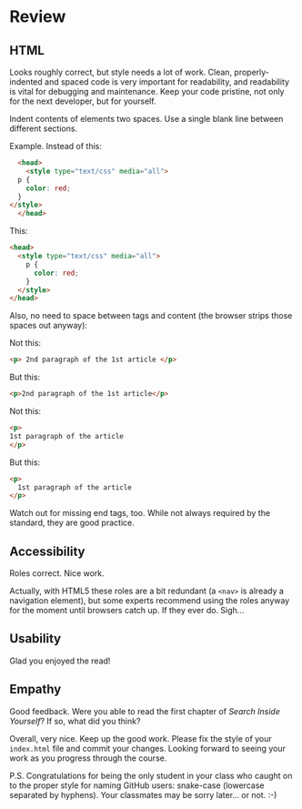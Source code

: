 # Review

## HTML

Looks roughly correct, but style needs a lot of work. Clean, properly-indented and spaced code is very important for readability, and readability is vital for debugging and maintenance. Keep your code pristine, not only for the next developer, but for yourself.

Indent contents of elements two spaces. Use a single blank line between different sections.

Example. Instead of this:

```html
  <head>
    <style type="text/css" media="all">
  p {
    color: red;
  }
</style>
  </head>
```

This:

```html
<head>
  <style type="text/css" media="all">
    p {
      color: red;
    }
  </style>
</head>
```

Also, no need to space between tags and content (the browser strips those spaces out anyway):

Not this:

```html
<p> 2nd paragraph of the 1st article </p>
```

But this:

```html
<p>2nd paragraph of the 1st article</p>
```

Not this:

```html
<p>
1st paragraph of the article
</p>
```

But this:

```html
<p>
  1st paragraph of the article
</p>
```

Watch out for missing end tags, too. While not always required by the standard, they are good practice.

## Accessibility

Roles correct. Nice work.

Actually, with HTML5 these roles are a bit redundant (a `<nav>` is already a navigation element), but some experts recommend using the roles anyway for the moment until browsers catch up. If they ever do. Sigh...

## Usability

Glad you enjoyed the read!

## Empathy

Good feedback. Were you able to read the first chapter of *Search Inside Yourself*? If so, what did you think?

Overall, very nice. Keep up the good work. Please fix the style of your `index.html` file and commit your changes. Looking forward to seeing your work as you progress through the course.

P.S. Congratulations for being the only student in your class who caught on to the proper style for naming GitHub users: snake-case (lowercase separated by hyphens). Your classmates may be sorry later... or not. :-)
